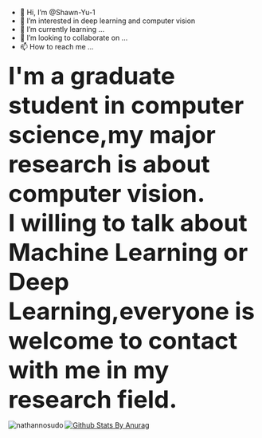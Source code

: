 - 👋 Hi, I’m @Shawn-Yu-1
- 👀 I’m interested in deep learning and computer vision
- 🌱 I’m currently learning ...
- 💞️ I’m looking to collaborate on ...
- 📫 How to reach me ...<br>

<font size=7>**I'm a graduate student in computer science,my major research is about computer vision.<br>
I willing to talk about Machine Learning or Deep Learning,everyone is welcome to contact with me in my research field.**</font>
<!---
Shawn-Yu-1/Shawn-Yu-1 is a ✨ special ✨ repository because its `README.md` (this file) appears on your GitHub profile.
You can click the Preview link to take a look at your changes.
--->


<p><img align="left" src="https://github-readme-stats.vercel.app/api/top-langs/?username=nathannosudo&layout=compact" alt="nathannosudo" /></p>

[![Github Stats By Anurag](https://github-readme-stats.vercel.app/api?username=NathanNoSudo&theme=radical&show_icons=true&count_private=true)](https://github.com/anuraghazra/github-readme-stats)
